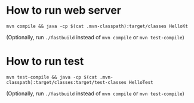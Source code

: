 # How to run web server

`mvn compile && java -cp $(cat .mvn-classpath):target/classes HelloKt`

(Optionally, run `./fastbuild` instead of `mvn compile` or `mvn test-compile`)

# How to run test

`mvn test-compile && java -cp $(cat .mvn-classpath):target/classes:target/test-classes HelloTest`

(Optionally, run `./fastbuild` instead of `mvn compile` or `mvn test-compile`)
